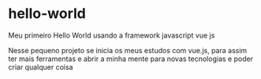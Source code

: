 # hello-world
Meu primeiro Hello World usando a framework javascript vue js

Nesse pequeno projeto se inicia os meus estudos com vue.js, para assim ter mais ferramentas e abrir a minha mente para novas tecnologias e poder criar qualquer coisa

